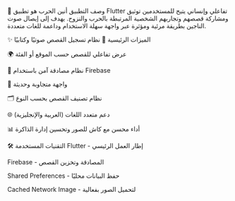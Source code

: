 🎯 وصف التطبيق
أنين الحرب هو تطبيق Flutter تفاعلي وإنساني يتيح للمستخدمين توثيق ومشاركة قصصهم وتجاربهم الشخصية المرتبطة بالحرب والنزوح. يهدف إلى إيصال صوت الناجين بطريقة مرئية ومؤثرة عبر واجهة سهلة الاستخدام وداعمة للغات متعددة.

✨ الميزات الرئيسية
🎤 نظام تسجيل القصص صوتيًا وكتابيًا

🌍 عرض تفاعلي للقصص حسب الموقع أو الفئة

🔐 نظام مصادقة آمن باستخدام Firebase

📱 واجهة متجاوبة وحديثة

🗂️ نظام تصنيف القصص بحسب النوع

🌐 دعم متعدد اللغات (العربية والإنجليزية)

📊 أداء محسن مع كاش للصور وتحسين إدارة الذاكرة

🛠️ التقنيات المستخدمة
Flutter - إطار العمل الرئيسي

Firebase - المصادقة وتخزين القصص

Shared Preferences - حفظ البيانات محليًا

Cached Network Image - لتحميل الصور بفعالية
